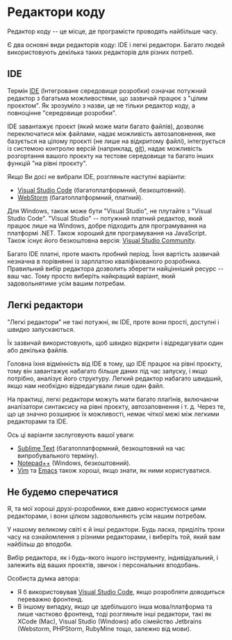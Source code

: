 # Редактори коду

Редактор коду -- це місце, де програмісти проводять найбільше часу.

Є два основні види редакторів коду: IDE і легкі редактори. Багато людей використовують декілька таких редакторів для різних потреб.

## IDE

Термін [IDE](https://uk.wikipedia.org/wiki/Інтегроване_середовище_розробки) (Інтегроване середовище розробки) означає потужний редактор з багатьма можливостями, що зазвичай працює з "цілим проєктом". Як зрозуміло з назви, це не тільки редактор коду, а повноцінне "середовище розробки".

IDE завантажує проєкт (який може мати багато файлів), дозволяє переключатися між файлами, надає можливість автозаповнення, яке базується на цілому проєкті (не лише на відкритому файлі), інтегрується із системою контролю версій (наприклад, [git](https://git-scm.com/)), надає можливість розгортання вашого проєкту на тестове середовище та багато інших функцій "на рівні проєкту".

Якщо Ви досі не вибрали IDE, розгляньте наступні варіанти:

- [Visual Studio Code](https://code.visualstudio.com/) (багатоплатформний, безкоштовний).
- [WebStorm](http://www.jetbrains.com/webstorm/) (багатоплатформний, платний).

Для Windows, також може бути "Visual Studio", не плутайте з "Visual Studio Code". "Visual Studio" -- потужний платний редактор, який працює лише на Windows, добре підходить для програмування на платформі .NET. Також хороший для програмування на JavaScript. Також існує його безкоштовна версія: [Visual Studio Community](https://www.visualstudio.com/vs/community/).

Багато IDE платні, проте мають пробний період. Їхня вартість зазвичай незначна в порівнянні із зарплатою кваліфікованого розробника. Правильний вибір редактора дозволить зберегти найцінніший ресурс -- ваш час. Тому просто виберіть найкращий варіант, який задовольнятиме усім вашим потребам.

## Легкі редактори

"Легкі редактори" не такі потужні, як IDE, проте вони прості, доступні і швидко запускаються.

Їх зазвичай використовують, щоб швидко відкрити і відредагувати один або декілька файлів.

Головна їхня відмінність від IDE в тому, що IDE працює на рівні проєкту, тому він завантажує набагато більше даних під час запуску, і якщо потрібно, аналізує його структуру. Легкий редактор набагато швидший, якщо нам необхідно відредагували лише один файл.

На практиці, легкі редактори можуть мати багато плаґінів, включаючи аналізатори синтаксису на рівні проєкту, автозаповнення і т. д. Через те, що це значно розширює їх можливості, немає чіткої межі між легкими редакторами та IDE.

Ось ці варіанти заслуговують вашої уваги:

- [Sublime Text](http://www.sublimetext.com) (багатоплатформний, безкоштовний на час випробувального терміну).
- [Notepad++](https://notepad-plus-plus.org/) (Windows, безкоштовний).
- [Vim](http://www.vim.org/) та [Emacs](https://www.gnu.org/software/emacs/) також хороші, якщо знати, як ними користуватися.

## Не будемо сперечатися

Я, та мої хороші друзі-розробники, вже давно користуємося цими редакторами, і вони цілком задовольняють усім нашим потребам.

У нашому великому світі є й інші редактори. Будь ласка, приділіть трохи часу на ознайомлення з різними редакторами, і виберіть той, який вам найбільш до вподоби.

Вибір редактора, як і будь-якого іншого інструменту, індивідуальний, і залежить від ваших проєктів, звичок і персональних вподобань.

Особиста думка автора:

- Я б використовував [Visual Studio Code](https://code.visualstudio.com/), якщо розробляти доводиться переважно фронтенд.
- В іншому випадку, якщо це здебільшого інша мова/платформа та лише частково фронтенд, тоді розгляньте інші редактори, такі як XCode (Mac), Visual Studio (Windows) або сімейство Jetbrains (Webstorm, PHPStorm, RubyMine тощо, залежно від мови).
